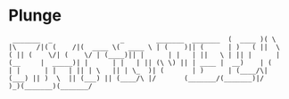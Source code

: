 # Plunge
` _______  _                 _        _______  _______ 
(  ____ )( \      |\     /|( (    /|(  ____ \(  ____ \
| (    )|| (      | )   ( ||  \  ( || (    \/| (    \/
| (____)|| |      | |   | ||   \ | || |      | (__    
|  _____)| |      | |   | || (\ \) || | ____ |  __)   
| (      | |      | |   | || | \   || | \_  )| (      
| )      | (____/\| (___) || )  \  || (___) || (____/\
|/       (_______/(_______)|/    )_)(_______)(_______/`

